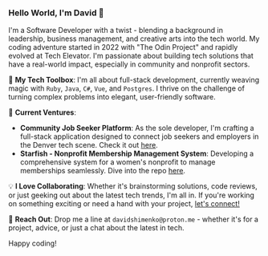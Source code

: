 ### Hello World, I'm David 👋

I'm a Software Developer with a twist - blending a background in leadership, business management, and creative arts into the tech world. My coding adventure started in 2022 with "The Odin Project" and rapidly evolved at Tech Elevator. I'm passionate about building tech solutions that have a real-world impact, especially in community and nonprofit sectors.

🔨 **My Tech Toolbox**: I'm all about full-stack development, currently weaving magic with `Ruby`, `Java`, `C#`, `Vue`, and `Postgres`. I thrive on the challenge of turning complex problems into elegant, user-friendly software.

🚀 **Current Ventures**:
- **Community Job Seeker Platform**: As the sole developer, I'm crafting a full-stack application designed to connect job seekers and employers in the Denver tech scene. Check it out [here](https://github.com/DMS-Developement/techyeet-database).
- **Starfish - Nonprofit Membership Management System**: Developing a comprehensive system for a women's nonprofit to manage memberships seamlessly. Dive into the repo [here](https://github.com/DMS-Developement/membership-management).

💡 **I Love Collaborating**: Whether it's brainstorming solutions, code reviews, or just geeking out about the latest tech trends, I'm all in. If you're working on something exciting or need a hand with your project, [let's connect!](https://www.linkedin.com/in/davidshimenko/)

📧 **Reach Out**: Drop me a line at `davidshimenko@proton.me` - whether it's for a project, advice, or just a chat about the latest in tech.

Happy coding!
